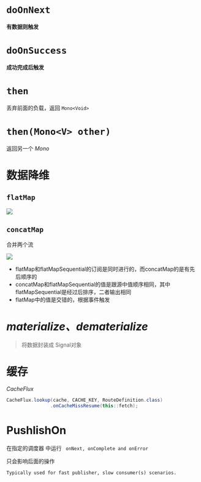 # `doOnNext`

**有数据则触发**



# `doOnSuccess`

**成功完成后触发**





# `then`

丢弃前面的负载，返回 `Mono<Void>`

# `then(Mono<V> other)`

返回另一个 *Mono* 





# 数据降维

## `flatMap`

![](../images/reactive_flatMap.png)

## `concatMap`

合并两个流

![](../images/reactive_concatMap.png)





- flatMap和flatMapSequential的订阅是同时进行的，而concatMap的是有先后顺序的
- concatMap和flatMapSequential的值是跟源中值顺序相同，其中flatMapSequential是经过后排序，二者输出相同
- flatMap中的值是交错的，根据事件触发





# *materialize、dematerialize*

> 将数据封装成 Signal对象





# 缓存

*CacheFlux*

```java
CacheFlux.lookup(cache, CACHE_KEY, RouteDefinition.class)
				.onCacheMissResume(this::fetch);
```







# PushlishOn

在指定的调度器 中运行 ` onNext, onComplete and onError`

只会影响后面的操作

```
Typically used for fast publisher, slow consumer(s) scenarios.
```











